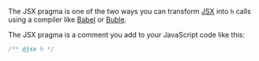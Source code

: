The JSX pragma is one of the two ways you can transform [JSX](https://facebook.github.io/react/docs/introducing-jsx.html) into `h` calls using a compiler like [Babel](babeljs.io) or [Buble](https://buble.surge.sh/guide/).

The JSX pragma is a comment you add to your JavaScript code like this:

```jsx
/** @jsx h */
```